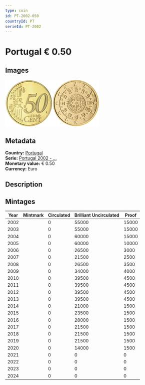 ```yaml
---
type: coin
id: PT-2002-050
countryId: PT
serieId: PT-2002
---
```


# Portugal € 0.50

## Images

<img src="../../../Images/common-2002-050.webp" height="150" alt="Front image"><img src="Images/portugal-2002-050.webp" height="150" alt="Back image">

## Metadata

**Country:** [Portugal](../index.md)\
**Serie:** [Portugal 2002 - ...](index.md)\
**Monetary value:** € 0.50\
**Currency:** Euro

## Description

## Mintages

| Year | Mintmark | Circulated | Brilliant Uncirculated | Proof |
| ---- | -------- | ---------- | ---------------------- | ----- |
| 2002 |          | 0          | 55000                  | 15000 |
| 2003 |          | 0          | 55000                  | 15000 |
| 2004 |          | 0          | 60000                  | 15000 |
| 2005 |          | 0          | 60000                  | 10000 |
| 2006 |          | 0          | 26500                  | 3000  |
| 2007 |          | 0          | 21500                  | 2500  |
| 2008 |          | 0          | 26500                  | 3500  |
| 2009 |          | 0          | 34000                  | 4000  |
| 2010 |          | 0          | 39500                  | 4500  |
| 2011 |          | 0          | 39500                  | 4500  |
| 2012 |          | 0          | 39500                  | 4500  |
| 2013 |          | 0          | 39500                  | 4500  |
| 2014 |          | 0          | 21000                  | 1500  |
| 2015 |          | 0          | 23500                  | 1500  |
| 2016 |          | 0          | 28000                  | 1500  |
| 2017 |          | 0          | 21500                  | 1500  |
| 2018 |          | 0          | 21500                  | 1500  |
| 2019 |          | 0          | 21500                  | 1500  |
| 2020 |          | 0          | 14000                  | 1500  |
| 2021 |          | 0          | 0                      | 0     |
| 2022 |          | 0          | 0                      | 0     |
| 2023 |          | 0          | 0                      | 0     |
| 2024 |          | 0          | 0                      | 0     |
